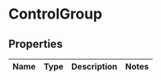 
# ControlGroup

## Properties
Name | Type | Description | Notes
------------ | ------------- | ------------- | -------------



